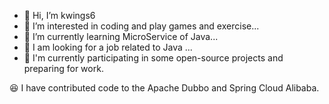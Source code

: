 - 👋 Hi, I’m kwings6
- 👀 I’m interested in coding and play games and exercise...
- 🌱 I’m currently learning MicroService of Java...
- 💞️ I am looking for a job related to Java ...
- 🔭 I'm currently participating in some open-source projects and preparing for work.

😆   I have contributed code to the Apache Dubbo and Spring Cloud Alibaba.
<!---
kwings6/kwings6 is a ✨ special ✨ repository because its `README.md` (this file) appears on your GitHub profile.
You can click the Preview link to take a look at your changes.
--->
